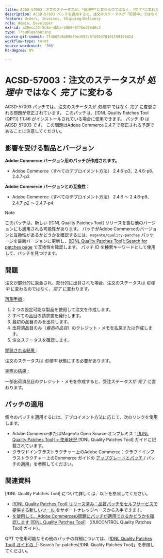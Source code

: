 ```yaml
---
title: ACSD-57003：注文のステータスが、*処理中*に変わるのではなく、*完了*に変わります
description: ACSD-57003 パッチを適用すると、注文のステータスが「処理中」ではなく「完了」に変わるAdobe Commerceの問題が修正されます。
feature: Orders, Invoices, Shipping/Delivery
role: Admin, Developer
exl-id: a28ecc35-5c9a-4bba-b0b9-67fbe37ed8c3
type: Troubleshooting
source-git-commit: 7fdb02a6d89d50ea593c5fd99d78101f89198424
workflow-type: tm+mt
source-wordcount: '366'
ht-degree: 0%

---
```


# ACSD-57003：注文のステータスが *処理中* ではなく *完了* に変わる

ACSD-57003 パッチでは、注文のステータスが *処理中* ではなく *完了* に変更される問題が修正されています。 このパッチは、[!DNL Quality Patches Tool (QPT)] 1.1.46 がインストールされている場合に使用できます。 パッチ ID は ACSD-57003 です。 この問題はAdobe Commerce 2.4.7 で修正される予定であることに注意してください。

## 影響を受ける製品とバージョン

**Adobe Commerce バージョン用のパッチが作成されます。**

* Adobe Commerce（すべてのデプロイメント方法） 2.4.6-p3、2.4.6-p8、2.4.7-p3

**Adobe Commerce バージョンとの互換性：**

* Adobe Commerce（すべてのデプロイメント方法） 2.4.6 ～ 2.4.6-p9、2.4.7-p2 ～ 2.4.7-p4

>[!NOTE]
>
>このパッチは、新しい [!DNL Quality Patches Tool] リリースを含む他のバージョンにも適用される可能性があります。 パッチがAdobe Commerceのバージョンと互換性があるかどうかを確認するには、`magento/quality-patches` パッケージを最新バージョンに更新し、[[!DNL Quality Patches Tool]: Search for patches page](https://experienceleague.adobe.com/tools/commerce-quality-patches/index.html) で互換性を確認します。 パッチ ID を検索キーワードとして使用して、パッチを見つけます。

## 問題

注文が部分的に返金され、部分的に出荷された場合、注文のステータスは *処理中* に変わるのではなく、*完了* に変わります。

<u> 再現手順 </u>:

1. 2 つの設定可能な製品を使用して注文を作成します。
1. すべての品目の請求書を発行します。
1. 最初の品目のみを出荷します。
1. 出荷済品目のみ（*最初の品目*）のクレジット・メモを払戻または作成します。
1. 注文ステータスを確認します。

<u> 期待される結果 </u>:

注文のステータスは _処理中_ 状態にする必要があります。

<u> 実際の結果 </u>:

一部出荷済品目のクレジット・メモを作成すると、受注ステータスが *完了* に変わります。

## パッチの適用

個々のパッチを適用するには、デプロイメント方法に応じて、次のリンクを使用します。

* Adobe CommerceまたはMagento Open Source オンプレミス：[[!DNL Quality Patches Tool] > 使用状況 ](/help/tools/quality-patches-tool/usage.md)[!DNL Quality Patches Tool] ガイドに記載されています。
* クラウドインフラストラクチャー上のAdobe Commerce：クラウドインフラストラクチャー上のCommerce ガイドの [ アップグレードとパッチ ](https://experienceleague.adobe.com/docs/commerce-cloud-service/user-guide/develop/upgrade/apply-patches.html)/ パッチの適用」を参照してください。

## 関連資料

[!DNL Quality Patches Tool] について詳しくは、以下を参照してください。

* [[!DNL Quality Patches Tool]  リリース済み：品質パッチをセルフサービスで提供する新しいツール ](https://experienceleague.adobe.com/en/docs/commerce-operations/tools/quality-patches-tool/quality-patches-tool-to-self-serve-quality-patches) をサポートナレッジベースから入手できます。
* [ を使用して、Adobe Commerceの問題にパッチが適用できるかどうかを確認します  [!DNL Quality Patches Tool]](/help/tools/quality-patches-tool/patches-available-in-qpt/check-patch-for-magento-issue-with-magento-quality-patches.md) （[!UICONTROL Quality Patches Tool] ガイド）。


QPT で使用可能なその他のパッチの詳細については、[[!DNL Quality Patches Tool] ガイドの「](https://experienceleague.adobe.com/tools/commerce-quality-patches/index.html): Search for patches[!DNL Quality Patches Tool]」を参照してください。
